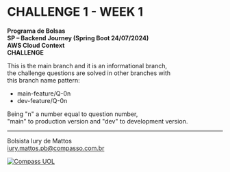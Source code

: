 
# CHALLENGE 1 - WEEK 1

**Programa de Bolsas  
SP – Backend Journey (Spring Boot 24/07/2024)  
AWS Cloud Context  
CHALLENGE**  

This is the main branch and it is an informational branch,  
the challenge questions are solved in other branches with  
this branch name pattern:

 - main-feature/Q-0n
 - dev-feature/Q-0n

Being "n" a number equal to question number,  
"main" to production version and "dev" to development version.

___

Bolsista Iury de Mattos  
iury.mattos.pb@compasso.com.br  

[![Compass UOL](https://stc.uol.com/g/sobreuol/images/para-seu-negocio/compass-logo.svg?v=3.9.44)](https://compass.uol/)
